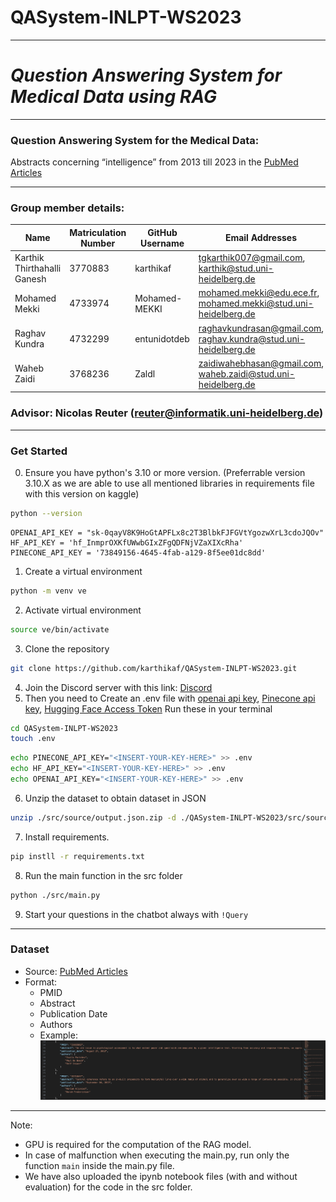 # QASystem-INLPT-WS2023

---

# ***Question Answering System for Medical Data using RAG***

---

### Question Answering System for the Medical Data: 
Abstracts concerning “intelligence” from 2013 till 2023 in the [PubMed Articles](https://pubmed.ncbi.nlm.nih.gov/?term=intelligence+%5BTitle/abstract%5D&filter=simsearch1.fha&filter=years.2013-2023&sort=date)

---

### Group member details:

| Name                        | Matriculation Number | GitHub Username | Email Addresses                                                 |
|-----------------------------|----------------------|-----------------|-----------------------------------------------------------------|
| Karthik Thirthahalli Ganesh | 3770883              | karthikaf       | tgkarthik007@gmail.com, karthik@stud.uni-heidelberg.de          |
| Mohamed Mekki               | 4733974              | Mohamed-MEKKI   | mohamed.mekki@edu.ece.fr, mohamed.mekki@stud.uni-heidelberg.de  | 
| Raghav Kundra               | 4732299              | entunidotdeb    | raghavkundrasan@gmail.com, raghav.kundra@stud.uni-heidelberg.de |
| Waheb Zaidi                 | 3768236              | Zaldl           | zaidiwahebhasan@gmail.com, waheb.zaidi@stud.uni-heidelberg.de   | 

### Advisor: Nicolas Reuter (reuter@informatik.uni-heidelberg.de)

---

### Get Started

0. Ensure you have python's 3.10 or more version. 
(Preferrable version 3.10.X as we are able to use all mentioned libraries in requirements file with this version on kaggle) 
```bash
python --version
```

```
OPENAI_API_KEY = "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"
HF_API_KEY = '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'
PINECONE_API_KEY = '73849156-4645-4fab-a129-8f5ee01dc8dd'
```

1. Create a virtual environment 
```bash
python -m venv ve
```

2. Activate virtual environment 
```bash
source ve/bin/activate
```

3. Clone the repository

```bash
git clone https://github.com/karthikaf/QASystem-INLPT-WS2023.git

```
4. Join the Discord server with this link: [Discord](https://discord.gg/KzMuHzyQ)
5. Then you need to Create an .env file with [openai api key](https://platform.openai.com/api-keys), [Pinecone api key](https://app.pinecone.io/), [Hugging Face Access Token](https://huggingface.co/settings/tokens)
Run these in your terminal
```bash
cd QASystem-INLPT-WS2023
touch .env
```
```bash
echo PINECONE_API_KEY="<INSERT-YOUR-KEY-HERE>" >> .env
echo HF_API_KEY="<INSERT-YOUR-KEY-HERE>" >> .env
echo OPENAI_API_KEY="<INSERT-YOUR-KEY-HERE>" >> .env
```   


6. Unzip the dataset to obtain dataset in JSON
```bash
unzip ./src/source/output.json.zip -d ./QASystem-INLPT-WS2023/src/source/
```   

7. Install requirements.
```bash
pip instll -r requirements.txt
```

8. Run the main function in the src folder
 ```bash
python ./src/main.py
```
9. Start your questions in the chatbot always with `!Query`

---

### Dataset

  - Source: [PubMed Articles](https://pubmed.ncbi.nlm.nih.gov/?term=intelligence+%5BTitle/abstract%5D&filter=simsearch1.fha&filter=years.2013-2023&sort=date)
  - Format: 
    - PMID
    - Abstract
    - Publication Date
    - Authors
    - Example:
![data.jpg](images/data.jpg)

---

Note: 
- GPU is required for the computation of the RAG model.
- In case of malfunction when executing the main.py, run only the function `main` inside the main.py file.
- We have also uploaded the ipynb notebook files (with and without evaluation) for the code in the src folder.
